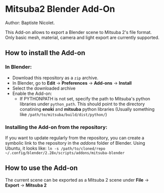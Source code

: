 Mitsuba2 Blender Add-On
=======================

Author: Baptiste Nicolet.

This Add-on allows to export a Blender scene to Mitsuba 2's file format.
Only basic mesh, material, camera and light export are currently supported.

## How to install the Add-on

### In Blender:
- Download this repository as a `zip` archive.
- In Blender, go to **Edit** -> **Preferences** -> **Add-ons** -> **Install**
- Select the downloaded archive
- Enable the Add-on:
	- If PYTHONPATH is not set, specify the path to Mitsuba's python libraries under `python_path`. This should point to the directory conatining **enoki** and **mitsuba** python libraries (Usually something like `/path/to/mitsuba/build/dist/python/`)

### Installing the Add-on from the repository:
If you want to update regularly from the repository, you can create a symbolic link to the repository in the *addons* folder of Blender. Using Ubuntu, it looks like: `ln -s /path/to/cloned/repo ~/.config/blender/2.28x/scripts/addons/mitsuba-blender`

## How to use the Add-on

The current scene can be exported as a Mitsuba 2 scene under **File** -> **Export** -> **Mitsuba 2**

